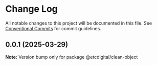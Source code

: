 # Change Log

All notable changes to this project will be documented in this file.
See [Conventional Commits](https://conventionalcommits.org) for commit guidelines.

## 0.0.1 (2025-03-29)

**Note:** Version bump only for package @etcdigital/clean-object
